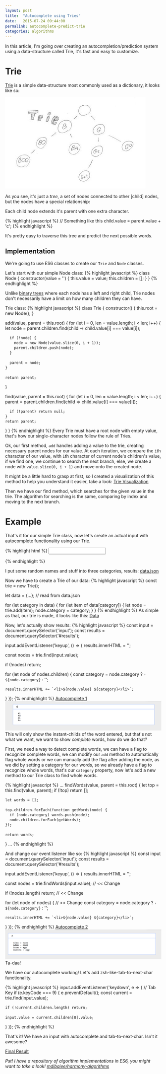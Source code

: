 ```yaml
---
layout: post
title:  "Autocomplete using Tries"
date:   2015-07-24 09:44:00
permalink: autocomplete-predict-trie
categories: algorithms
---
```


In this article, I'm going over creating an autocompletion/prediction system using a data-structure called Trie, it's fast and easy to customize.

Trie
====

[Trie](https://en.wikipedia.org/wiki/Trie) is a simple data-structure most commonly used as a dictionary, it looks like so:

![Trie](/img/trie.jpg)

As you see, it's just a *tree*, a set of nodes connected to other [child] nodes, but the nodes have a special relationship:

Each child node extends it's parent with one extra character.

{% highlight javascript %}
// Something like this
child.value = parent.value + 'c';
{% endhighlight %}

It's pretty easy to traverse this tree and predict the next possible words.

Implementation
--------------

We're going to use ES6 classes to create our `Trie` and `Node` classes.

Let's start with our simple Node class:
{% highlight javascript %}
class Node {
  constructor(value = '') {
    this.value = value;
    this.children = [];
  }
}
{% endhighlight %}

Unlike [binary trees](https://en.wikipedia.org/wiki/Binary_tree) where each node has a left and right child, Trie nodes don't necessarily have a limit on how many children they can have.

Trie class:
{% highlight javascript %}
class Trie {
  constructor() {
    this.root = new Node();
  }

  add(value, parent = this.root) {
    for (let i = 0, len = value.length; i < len; i++) {
      let node = parent.children.find(child => child.value[i] === value[i]);

      if (!node) {
        node = new Node(value.slice(0, i + 1));
        parent.children.push(node);
      }

      parent = node;
    }

    return parent;
  }

  find(value, parent = this.root) {
    for (let i = 0, len = value.length; i < len; i++) {
      parent = parent.children.find(child => child.value[i] === value[i]);

      if (!parent) return null;
    }
    return parent;
  }
}
{% endhighlight %}
Every Trie must have a root node with empty value, that's how our single-character nodes follow the rule of Tries.

Ok, our first method, `add` handles adding a value to the trie, creating necessary parent nodes for our value.
At each iteration, we compare the `i`th character of our value, with `i`th character of current node's children's value,
if we find one, we continue to search the next branch, else, we create a node with `value.slice(0, i + 1)` and move onto the created node.

It might be a little hard to grasp at first, so I created a visualization of this method to help you understand it easier, take a look:
[Trie Visualization](/autocomplete-trie/demo/add.html)

Then we have our find method, which searches for the given value in the trie. The algorithm for searching is the same, comparing by index and moving to the next branch.

Example
========
That's it for our simple Trie class, now let's create an actual input with autocomplete functionality using our Trie.

{% highlight html %}
<input>

<div class='results'>

</div>
{% endhighlight %}

I put some random names and stuff into three categories, results: [data.json](/autocomplete-trie/demo/data.json)

Now we have to create a Trie of our data:
{% highlight javascript %}
const trie = new Trie();

let data = {...}; // read from data.json

for (let category in data) {
  for (let item of data[category]) {
    let node = trie.add(item);
    node.category = category;
  }
}
{% endhighlight %}
As simple as that, our trie is made, it looks like this: [Data](/autocomplete-trie/demo/data.html)

Now, let's actually show results:
{% highlight javascript %}
const input = document.querySelector('input');
const results = document.querySelector('#results');

input.addEventListener('keyup', () => {
  results.innerHTML = '';

  const nodes = trie.find(input.value);

  if (!nodes) return;

  for (let node of nodes.children) {
    const category = node.category ? `- ${node.category}` : '';

    results.innerHTML += `<li>${node.value} ${category}</li>`;
  }
});
{% endhighlight %}
[Autocomplete 1](/autocomplete-trie/1.html)
![Autocomplete 1](/img/autocomplete-1.png)
This will only show the instant-childs of the word entered, but that's not what we want, we want to show *complete* words, how do we do that?

First, we need a way to detect complete words, we can have a flag to recognize complete words, we can modify our `add` method to
automatically flag whole words or we can manually add the flag after adding the node, as we did by setting a category for our words,
so we already have a flag to recognize whole words, that's our `category` property, now let's add a new method to our Trie class to find
whole words.

{% highlight javascript %}
...
  findWords(value, parent = this.root) {
    let top = this.find(value, parent);
    if (!top) return [];

    let words = [];

    top.children.forEach(function getWords(node) {
      if (node.category) words.push(node);
      node.children.forEach(getWords);
    });

    return words;
  }
...
{% endhighlight %}

And change our event listener like so:
{% highlight javascript %}
const input = document.querySelector('input');
const results = document.querySelector('#results');

input.addEventListener('keyup', () => {
  results.innerHTML = '';

  const nodes = trie.findWords(input.value); // << Change

  if (!nodes.length) return; // << Change

  for (let node of nodes) { // << Change
    const category = node.category ? `- ${node.category}` : '';

    results.innerHTML += `<li>${node.value} ${category}</li>`;
  }
});
{% endhighlight %}
[Autocomplete 2](/autocomplete-trie/2.html)
![Autocomplete 2](/img/autocomplete-2.png)
Ta-daa!

We have our autocomplete working! Let's add zsh-like-tab-to-next-char functionality.

{% highlight javascript %}
input.addEventListener('keydown', e => {
  // Tab Key
  if (e.keyCode === 9) {
    e.preventDefault();
    const current = trie.find(input.value);

    if (!current.children.length) return;

    input.value = current.children[0].value;
  }
});
{% endhighlight %}

That's it! We have an input with autocomplete and tab-to-next-char. Isn't it awesome?

[Final Result](/autocomplete-trie/2.html)

*Pst! I have a repository of algorithm implementations in ES6, you might want to take a look! [mdibaiee/harmony-algorithms](https://github.com/mdibaiee/harmony-algorithms)*
